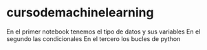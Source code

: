 # cursodemachinelearning
En el primer notebook tenemos el tipo de datos y sus variables
En el segundo las condicionales
En el tercero los bucles de python
